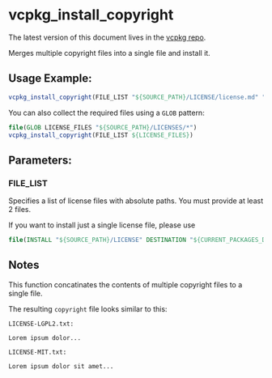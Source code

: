 # vcpkg_install_copyright

The latest version of this document lives in the [vcpkg repo](https://github.com/Microsoft/vcpkg/blob/master/docs/maintainers/vcpkg_install_copyright.md).

Merges multiple copyright files into a single file and install it.

## Usage Example:

```cmake
vcpkg_install_copyright(FILE_LIST "${SOURCE_PATH}/LICENSE/license.md" "${SOURCE_PATH}/LICENSE/license_gpl.md"...)
```

You can also collect the required files using a `GLOB` pattern:

```cmake
file(GLOB LICENSE_FILES "${SOURCE_PATH}/LICENSES/*")
vcpkg_install_copyright(FILE_LIST ${LICENSE_FILES})
```

## Parameters:

### FILE_LIST

Specifies a list of license files with absolute paths. You must provide at least 2 files.

If you want to install just a single license file, please use

```cmake
file(INSTALL "${SOURCE_PATH}/LICENSE" DESTINATION "${CURRENT_PACKAGES_DIR}/share/${PORT}" RENAME copyright)
```

## Notes

This function concatinates the contents of multiple copyright files to a single file.

The resulting `copyright` file looks similar to this:

```
LICENSE-LGPL2.txt:

Lorem ipsum dolor...

LICENSE-MIT.txt:

Lorem ipsum dolor sit amet...
```
